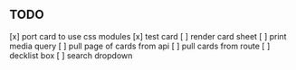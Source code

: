 ## TODO
[x] port card to use css modules
[x] test card
[ ] render card sheet
[ ] print media query
[ ] pull page of cards from api
[ ] pull cards from route
[ ] decklist box
[ ] search dropdown
